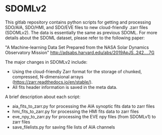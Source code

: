 # SDOMLv2

This gitlab repository contains python scripts for getting and processing SDO/AIA, SDO/HMI, and SDO/EVE files to new cloud-friendly .zarr files (SDOMLv2). The data is essentially the same as previous SDOML. For more details about the SDOML dataset, please refer to the following paper:

"A Machine-learning Data Set Prepared from the NASA Solar Dynamics Observatory Mission" http://adsabs.harvard.edu/abs/2019ApJS..242....7G

The major changes in SDOMLv2 include:

- Using the cloud-friendly Zarr format for the storage of chunked, compressed, N-dimensional arrays (https://zarr.readthedocs.io/en/stable/).
- All fits header information is saved in the meta data.

A brief description about each script:
* aia_fits_to_zarr.py for processing the AIA synoptic fits data to zarr files
* hmi_fits_to_zarr.py for processing the HMI fits data to zarr files
* eve_npy_to_zarr.py for processing the EVE npy files (from SDOMLv1) to zarr files
* save_filelists.py for saving file lists of AIA channels
